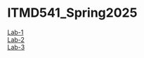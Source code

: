# ITMD541_Spring2025

<a href="https://sougandhimanu.github.io/ITMD541_Spring2025/Lab-1/"> Lab-1
</br>
<a href="https://sougandhimanu.github.io/ITMD541_Spring2025/Lab-2/"> Lab-2
</br>
<a href="https://sougandhimanu.github.io/ITMD541_Spring2025/Lab-3/"> Lab-3
